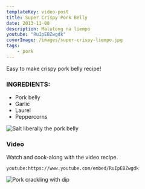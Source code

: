```yaml
---
templateKey: video-post
title: Super Crispy Pork Belly
date: 2013-11-08
description: Malutong na liempo
youtube: "RuIpEBZwgdk"
coverImage: /images/super-crispy-liempo.jpg
tags:
    - pork
---
```


Easy to make crispy pork belly recipe!

### INGREDIENTS:
* Pork belly
* Garlic
* Laurel
* Peppercorns

![Salt liberally the pork belly](/images/pork-belly-fresh.jpg)

### Video
Watch and cook-along with the video recipe.

`youtube:https://www.youtube.com/embed/RuIpEBZwgdk`

![Pork crackling with dip](/images/crispy-pork-belly-plated.jpg)

